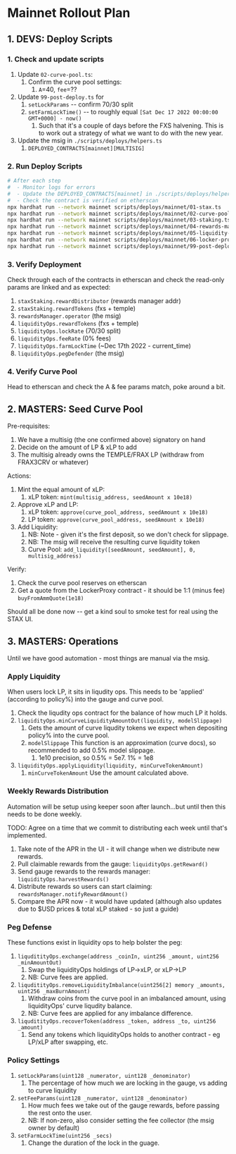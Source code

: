 # Mainnet Rollout Plan

## 1. DEVS: Deploy Scripts

### 1. Check and update scripts

1. Update `02-curve-pool.ts`:
    1. Confirm the curve pool settings:
        1. `A`=40, `fee`=??
1. Update `99-post-deploy.ts` for
    1. `setLockParams` -- confirm 70/30 split
    1. `setFarmLockTime()` -- to roughly equal `[Sat Dec 17 2022 00:00:00 GMT+0000] - now()`
        1. Such that it's a couple of days before the FXS halvening. This is to work out a strategy of what we want to do with the new year.
1. Update the msig in `./scripts/deploys/helpers.ts`
    1. `DEPLOYED_CONTRACTS[mainnet][MULTISIG]`

### 2. Run Deploy Scripts

```bash
# After each step
#  - Monitor logs for errors
#  - Update the DEPLOYED_CONTRACTS[mainnet] in ./scripts/deploys/helpers.ts
#  - Check the contract is verified on etherscan
npx hardhat run --network mainnet scripts/deploys/mainnet/01-stax.ts
npx hardhat run --network mainnet scripts/deploys/mainnet/02-curve-pool.ts
npx hardhat run --network mainnet scripts/deploys/mainnet/03-staking.ts
npx hardhat run --network mainnet scripts/deploys/mainnet/04-rewards-manager.ts
npx hardhat run --network mainnet scripts/deploys/mainnet/05-liquidity-ops.ts
npx hardhat run --network mainnet scripts/deploys/mainnet/06-locker-proxy.ts
npx hardhat run --network mainnet scripts/deploys/mainnet/99-post-deploy.ts
```

### 3. Verify Deployment

Check through each of the contracts in etherscan and check the read-only params are linked and as expected:

1. `staxStaking.rewardDistributor` (rewards manager addr)
1. `staxStaking.rewardTokens` (fxs + temple)
1. `rewardsManager.operator` (the msig)
1. `liquidityOps.rewardTokens` (fxs + temple)
1. `liquidityOps.lockRate` (70/30 split)
1. `liquidityOps.feeRate` (0% fees)
1. `liquidityOps.farmLockTime` (~Dec 17th 2022 - current_time)
1. `liquidityOps.pegDefender` (the msig)

### 4. Verify Curve Pool

Head to etherscan and check the A & fee params match, poke around a bit.


## 2. MASTERS: Seed Curve Pool

Pre-requisites:

1. We have a multisig (the one confirmed above) signatory on hand
1. Decide on the amount of LP & xLP to add
1. The multisig already owns the TEMPLE/FRAX LP (withdraw from FRAX3CRV or whatever)

Actions:

1. Mint the equal amount of xLP:
    1. xLP token: `mint(multisig_address, seedAmount x 10e18)`
1. Approve xLP and LP:
    1. xLP token: `approve(curve_pool_address, seedAmount x 10e18)`
    1. LP token: `approve(curve_pool_address, seedAmount x 10e18)`
1. Add Liquidity:
    1. NB: Note - given it's the first deposit, so we don't check for slippage. 
    1. NB: The msig will receive the resulting curve liquidity token
    1. Curve Pool: `add_liquidity([seedAmount, seedAmount], 0, multisig_address)`

Verify:

1. Check the curve pool reserves on etherscan
1. Get a quote from the LockerProxy contract - it should be 1:1 (minus fee) `buyFromAmmQuote(1e18)`

Should all be done now -- get a kind soul to smoke test for real using the STAX UI.

## 3. MASTERS: Operations

Until we have good automation - most things are manual via the msig.

### Apply Liquidity

When users lock LP, it sits in liqudity ops. This needs to be 'applied' (according to policy%) into the gauge and curve pool.

1. Check the liqudity ops contract for the balance of how much LP it holds.
1. `liquidityOps.minCurveLiquidityAmountOut(liquidity, modelSlippage)`
    1. Gets the amount of curve liqudity tokens we expect when depositing policy% into the curve pool.
    1. `modelSlippage` This function is an approximation (curve docs), so recommended to add 0.5% model slippage.
        1. 1e10 precision, so 0.5% = 5e7. 1% = 1e8
1. `liquidityOps.applyLiquidity(liquidity, minCurveTokenAmount)`
    1. `minCurveTokenAmount` Use the amount calculated above.

### Weekly Rewards Distribution

Automation will be setup using keeper soon after launch...but until then this needs to be done weekly.

TODO: Agree on a time that we commit to distributing each week until that's implemented.

1. Take note of the APR in the UI - it will change when we distribute new rewards.
1. Pull claimable rewards from the gauge: `liquidityOps.getReward()`
1. Send gauge rewards to the rewards manager: `liquidityOps.harvestRewards()`
1. Distribute rewards so users can start claiming: `rewardsManager.notifyRewardAmount()`
1. Compare the APR now - it would have updated (although also updates due to $USD prices & total xLP staked - so just a guide)

### Peg Defense

These functions exist in liquidity ops to help bolster the peg:

1. `liquditityOps.exchange(address _coinIn, uint256 _amount, uint256 _minAmountOut)`
    1. Swap the liquidityOps holdings of LP->xLP, or xLP->LP
    1. NB: Curve fees are applied.
1. `liquditityOps.removeLiquidityImbalance(uint256[2] memory _amounts, uint256 _maxBurnAmount)`
    1. Withdraw coins from the curve pool in an imbalanced amount, using liquidityOps' curve liqudity balance.
    1. NB: Curve fees are applied for any imbalance difference.
1. `liquditityOps.recoverToken(address _token, address _to, uint256 _amount)`
    1. Send any tokens which liquidityOps holds to another contract - eg LP/xLP after swapping, etc.

### Policy Settings

1. `setLockParams(uint128 _numerator, uint128 _denominator)`
    1. The percentage of how much we are locking in the gauge, vs adding to curve liquidity
1. `setFeeParams(uint128 _numerator, uint128 _denominator)`
    1. How much fees we take out of the gauge rewards, before passing the rest onto the user.
    1. NB: If non-zero, also consider setting the fee collector (the msig owner by default)
1. `setFarmLockTime(uint256 _secs)`
    1. Change the duration of the lock in the guage.
